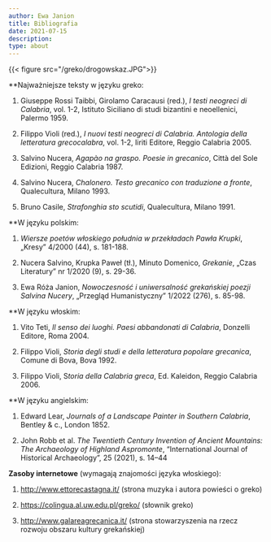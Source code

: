 ```yaml
---
author: Ewa Janion
title: Bibliografia
date: 2021-07-15
description:
type: about
---
```


{{< figure src="/greko/drogowskaz.JPG">}}

**Najważniejsze teksty w języku greko:

1. Giuseppe Rossi Taibbi, Girolamo Caracausi (red.), *I  testi neogreci di Calabria*, vol. 1-2, Istituto Siciliano di studi bizantini e neoellenici, Palermo 1959.

2. Filippo Violi (red.), *I nuovi testi neogreci di Calabria. Antologia della letteratura grecocalabra*, vol. 1-2, Iiriti Editore, Reggio Calabria 2005. 

3. Salvino Nucera, *Agapào na graspo. Poesie in grecanico*, Città del Sole Edizioni, Reggio Calabria 1987. 

4. Salvino Nucera, *Chalonero. Testo grecanico con traduzione a fronte*, Qualecultura, Milano 1993.

5. Bruno Casile, *Strafonghia sto scutidi*,  Qualecultura, Milano 1991. 

**W języku polskim: 

1. *Wiersze poetów włoskiego południa w przekładach Pawła Krupki*, „Kresy” 4/2000 (44), s. 181-188.

2. Nucera Salvino, Krupka Paweł (tł.), Minuto Domenico, *Grekanie*, „Czas Literatury” nr 1/2020 (9), s. 29-36.

3. Ewa Róża Janion, *Nowoczesność i uniwersalność grekańskiej poezji Salvina Nucery*, „Przegląd Humanistyczny” 1/2022 (276), s. 85-98.

**W języku włoskim: 

1. Vito Teti, *Il senso dei luoghi. Paesi abbandonati di Calabria*, Donzelli Editore, Roma 2004.

2. Filippo Violi, *Storia degli studi e della letteratura popolare grecanica*, Comune di Bova, Bova 1992.

3. Filippo Violi, S*toria della Calabria greca*, Ed. Kaleidon, Reggio Calabria 2006. 

**W języku angielskim: 

1. Edward Lear, *Journals of a Landscape Painter in Southern Calabria*, Bentley & c., London 1852.

2. John Robb et al. *The Twentieth Century Invention of Ancient Mountains: The Archaeology of Highland Aspromonte*, “International Journal of Historical Archaeology”, 25 (2021), s. 14–44

**Zasoby internetowe** (wymagają znajomości języka włoskiego):

1. http://www.ettorecastagna.it/ (strona muzyka i autora powieści o greko)

2. https://colingua.al.uw.edu.pl/greko/ (słownik greko)

3. http://www.galareagrecanica.it/ (strona stowarzyszenia na rzecz rozwoju obszaru kultury grekańskiej) 


